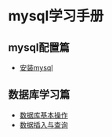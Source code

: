 # mysql学习手册
## mysql配置篇
* [安装mysql](https://github.com/tangxim/mysql/blob/master/mysql%E9%85%8D%E7%BD%AE(windows).md "mysql安装、配置")
## 数据库学习篇
* [数据库基本操作](https://github.com/tangxim/mysql/blob/master/mysql-3-3.md "连接、创建、删除")
* [数据插入与查询](https://github.com/tangxim/mysql/blob/master/mysql-3-4.md "插入、查询、修改")
